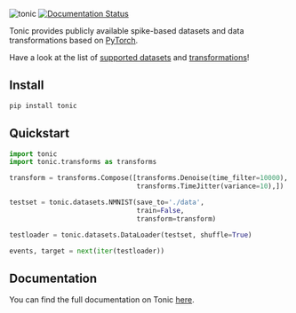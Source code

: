 ![tonic](tonic-logo-padded.png)
[![Documentation Status](https://readthedocs.org/projects/tonic/badge/?version=latest)](https://tonic.readthedocs.io/en/latest/?badge=latest)

Tonic provides publicly available spike-based datasets and data transformations based on [PyTorch](https://pytorch.org/).

Have a look at the list of [supported datasets](https://tonic.readthedocs.io/en/latest/datasets.html) and [transformations](https://tonic.readthedocs.io/en/latest/transformations.html)!

## Install
```bash
pip install tonic
```

## Quickstart
```python
import tonic
import tonic.transforms as transforms

transform = transforms.Compose([transforms.Denoise(time_filter=10000),
                                transforms.TimeJitter(variance=10),])

testset = tonic.datasets.NMNIST(save_to='./data',
                                train=False,
                                transform=transform)

testloader = tonic.datasets.DataLoader(testset, shuffle=True)

events, target = next(iter(testloader))
```

## Documentation
You can find the full documentation on Tonic [here](https://tonic.readthedocs.io/en/latest/index.html).
